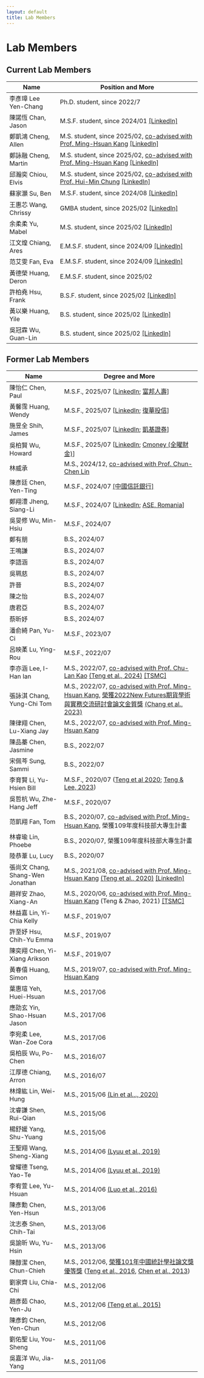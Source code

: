 ```yaml
---
layout: default
title: Lab Members
---
```



# Lab Members


## Current Lab Members



| Name | Position and More |
|----|-----------|
|李彥璋 Lee Yen-Chang| Ph.D. student, since 2022/7 |
| 陳諾恆 Chan, Jason|M.S.F. student, since 2024/01 [[LinkedIn]](https://www.linkedin.com/in/%E8%AB%BE%E6%81%86-%E9%99%B3-83965a326/) |
| 鄭凱鴻 Cheng, Allen | M.S. student, since 2025/02, [co-advised with Prof. Ming-Hsuan Kang](https://www.math.nycu.edu.tw/faculty/faculty_content.php?S_ID=82&SC_ID=1) [[LinkedIn]](https://www.linkedin.com/in/kaihong-zheng-66a105355/)|
| 鄭詠融 Cheng, Martin | M.S. student, since 2025/02, [co-advised with Prof. Ming-Hsuan Kang](https://www.math.nycu.edu.tw/faculty/faculty_content.php?S_ID=82&SC_ID=1) [[LinkedIn]](https://www.linkedin.com/in/yung-jung-cheng-8242a913a/) |
| 邱瀚奕 Chiou, Elvis | M.S. student, since 2025/02, [co-advised with Prof. Hui-Min Chung](https://imf.nycu.edu.tw/imf/ch/app/artwebsite/view?module=artwebsite&id=20406&serno=12bdf62b-e769-4e7f-8154-72a2c13b1a87) [[LinkedIn]](https://pse.is/78kyba) |
| 蘇家灝 Su, Ben | M.S.F. student, since 2024/08 [[LinkedIn]](https://www.linkedin.com/in/ben--soo/)|
| 王惠芯 Wang, Chrissy | GMBA student, since 2025/02 [[LinkedIn]](https://www.linkedin.com/in/chrissywangxiv/) |
| 余柔柔 Yu, Mabel | M.S. student, since 2025/02 [[LinkedIn]](https://www.linkedin.com/in/mabelrryu/) |
| 江文煌 Chiang, Ares | E.M.S.F. student, since 2024/09 [[LinkedIn]](https://www.linkedin.com/in/ares-jiang-2a3816354/) |
| 范艾雯 Fan, Eva | E.M.S.F. student, since 2024/09 [[LinkedIn]](https://www.linkedin.com/in/%E8%89%BE%E9%9B%AF-%E8%8C%83-b87380289/) |
| 黃德榮 Huang, Deron | E.M.S.F. student, since 2025/02  |
| 許柏堯 Hsu, Frank | B.S.F. student, since 2025/02 [[LinkedIn]](https://www.linkedin.com/in/pyhsu-%E8%A8%B1-405a73327/) |
| 黃以樂 Huang, Yile | B.S. student, since 2025/02 [[LinkedIn]](https://www.linkedin.com/in/%E4%BB%A5%E6%A8%82-%E9%BB%83-780a01355/) |
| 吳冠霖 Wu, Guan-Lin | B.S. student, since 2025/02 [[LinkedIn]](https://www.linkedin.com/in/%E5%86%A0%E9%9C%96-%E5%90%B3-ab3760346/) |


## Former Lab Members

| Name | Degree and More   |
|----|-----------|
| 陳怡仁 Chen, Paul |M.S.F., 2025/07 [[LinkedIn](https://www.linkedin.com/public-profile/settings?trk=d_flagship3_profile_self_view_public_profile); [富邦人壽](https://www.fubon.com/life/)]|
| 黃馨霈 Huang, Wendy | M.S.F., 2025/07 [[LinkedIn](https://www.linkedin.com/in/%E9%A6%A8%E9%9C%88-%E9%BB%83-11b46426b/); [復華投信](https://www.fhtrust.com.tw)]|
| 施昱全 Shih, James | M.S.F., 2025/07 [[LinkedIn](http://linkedin.com/in/昱全-施-735a5620b); [凱基證券](https://www.kgi.com.tw/zh-tw/)] |
| 吳柏賢 Wu, Howard | M.S.F., 2025/07 [[LinkedIn](https://www.linkedin.com/in/%E6%9F%8F%E8%B3%A2-%E5%90%B3-b1298a325/); [Cmoney (全曜財金)](https://www.cmoney.com.tw)] |
| 林威承 |M.S., 2024/12, [co-advised with Prof. Chun-Chen Lin](https://cclin321.iem.nycu.edu.tw/林春成)|
| 陳彥廷 Chen, Yen-Ting |M.S.F., 2024/07 [[中國信託銀行]](https://www.ctbcbank.com/twrbo/zh_tw/index.html) |
| 鄭翔澧 Jheng, Siang-Li | M.S.F., 2024/07 [[LinkedIn](https://www.linkedin.com/in/siang-li-jheng-bb3103334/); [ASE, Romania](https://www.google.com/search?client=safari&rls=en&q=institute+of+digital+assets&ie=UTF-8&oe=UTF-8)]| 
| 吳旻修 Wu, Min-Hsiu | M.S.F., 2024/07 | 
| 鄭有朋 |B.S., 2024/07   | 
| 王鳴謙 | B.S., 2024/07  | 
| 李語涵 | B.S., 2024/07  | 
| 吳珮慈 | B.S., 2024/07  | 
| 許晉 | B.S., 2024/07  |  
| 陳之怡 | B.S., 2024/07  |  
| 唐君亞 | B.S., 2024/07  |
| 蔡昕妤  | B.S., 2024/07  |
| 潘俞綺 Pan, Yu-Ci | M.S.F., 2023/07 |
| 呂映葇 Lu, Ying-Rou | M.S.F., 2022/07 |
| 李亦涵 Lee, I-Han Ian | M.S., 2022/07, [co-advised with Prof. Chu-Lan Kao](https://stat.nycu.edu.tw/zh_tw/members/teacher/高竹嵐-16291129) [(Teng et al., 2024)](https://doi.org/10.1016/j.irfa.2023.103005) [[TSMC]](https://www.tsmc.com/english)  |
| 張詠淇 Chang, Yung-Chi Tom | M.S., 2022/07, [co-advised with Prof. Ming-Hsuan Kang](https://www.math.nycu.edu.tw/faculty/faculty_content.php?S_ID=82&SC_ID=1), [榮獲2022New Futures期貨學術與實務交流研討會論文金質獎](https://www.ctee.com.tw/news/20221205700620-431210) [(Chang et al., 2023)](https://www.taifex.com.tw/cht/10/journalView)|
| 陳律翔 Chen, Lu-Xiang Jay| M.S., 2022/07, [co-advised with Prof. Ming-Hsuan Kang](https://www.math.nycu.edu.tw/faculty/faculty_content.php?S_ID=82&SC_ID=1)|
| 陳品蓁 Chen, Jasmine | B.S., 2022/07  |  
| 宋佩芩 Sung, Sammi | B.S., 2022/07  |  
| 李育賢 Li, Yu-Hsien Bill | M.S.F., 2020/07 ([Teng et al 2020](https://ieeexplore.ieee.org/document/9302638); [Teng & Lee, 2023](https://link.springer.com/article/10.1007/s42521-023-00076-y))| 
| 吳哲杭 Wu, Zhe-Hang Jeff | M.S.F., 2020/07 |
| 范凱翔 Fan, Tom| B.S., 2020/07, [co-advised with Prof. Ming-Hsuan Kang](https://www.math.nycu.edu.tw/faculty/faculty_content.php?S_ID=82&SC_ID=1), 榮獲109年度科技部大專生計畫|
| 林睿瑜 Lin, Phoebe| B.S., 2020/07, 榮獲109年度科技部大專生計畫 |
| 陸恭葦 Lu, Lucy| B.S., 2020/07  |
| 張尚文 Chang, Shang-Wen Jonathan | M.S., 2021/08, [co-advised with Prof. Ming-Hsuan Kang](https://www.math.nycu.edu.tw/faculty/faculty_content.php?S_ID=82&SC_ID=1) [(Teng et al., 2020)](https://ieeexplore.ieee.org/document/9302638) [[LinkedIn]](https://www.linkedin.com/in/jonathan-sw-chang/)|
| 趙祥安 Zhao, Xiang-An | M.S., 2020/06, [co-advised with Prof. Ming-Hsuan Kang](https://www.math.nycu.edu.tw/faculty/faculty_content.php?S_ID=82&SC_ID=1) (Teng & Zhao, 2021) [[TSMC]](https://www.tsmc.com/english)|
| 林益嘉 Lin, Yi-Chia Kelly | M.S.F., 2019/07 |
| 許至妤 Hsu, Chih-Yu Emma | M.S.F., 2019/07 |
| 陳奕翔 Chen, Yi-Xiang Arikson | M.S.F., 2019/07 |
| 黃春僖 Huang, Simon | M.S., 2019/07, [co-advised with Prof. Ming-Hsuan Kang](https://www.math.nycu.edu.tw/faculty/faculty_content.php?S_ID=82&SC_ID=1)|
| 葉惠瑄 Yeh, Huei-Hsuan | M.S., 2017/06 |
| 應劭玄 Yin, Shao-Hsuan Jason | M.S., 2017/06 | 
| 李宛柔 Lee, Wan-Zoe Cora | M.S., 2017/06 | 
| 吳柏辰 Wu, Po-Chen | M.S., 2016/07 | 
| 江厚德 Chiang, Arron | M.S., 2016/07 | 
| 林煒紘 Lin, Wei-Hung | M.S., 2015/06 [(Lin et al.,., 2020)](https://www.worldscientific.com/doi/10.1142/9789811202391_0014?srsltid=AfmBOooTBeDsa58dLYFQDZZzKg8G18rsPELiQ1LpArEyfmfFefInMG4K) | 
| 沈睿謙 Shen, Rui-Qian | M.S., 2015/06 | 
| 楊舒媛 Yang, Shu-Yuang | M.S., 2015/06 | 
| 王聖翔 Wang, Sheng-Xiang | M.S., 2014/06 [(Lyuu et al., 2019)](https://www.tandfonline.com/doi/full/10.1080/14697688.2018.1562196) | 
| 曾耀德 Tseng, Yao-Te | M.S., 2014/06 [(Lyuu et al., 2019)](https://www.tandfonline.com/doi/full/10.1080/14697688.2018.1562196) | 
| 李宥萱 Lee, Yu-Hsuan | M.S., 2014/06 [(Luo et al., 2016)](https://www.degruyterbrill.com/document/doi/10.1515/apjri-2015-0011/html)  |
| 陳彥勳 Chen, Yen-Hsun | M.S., 2013/06 | 
| 沈志泰 Shen, Chih-Tai | M.S., 2013/06 | 
| 吳諭昕 Wu, Yu-Hsin | M.S., 2013/06 | 
| 陳醇潔 Chen, Chun-Chieh | M.S., 2012/06, [榮獲101年中國統計學社論文獎優等獎](https://www.stat.org.tw/data/operation/歷屆論文獎得獎名單1121207.pdf) ([Teng et al., 2016](https://www.tandfonline.com/doi/full/10.1080/14697688.2015.1136077), [Chen et al., 2013](https://www.airitilibrary.com/Article/Detail/05296528-201309-201309020004-201309020004-253-273))| |
| 劉家齊 Liu, Chia-Chi | M.S., 2012/06 | |
| 趙彥茹 Chao, Yen-Ju | M.S., 2012/06 [(Teng et al., 2015)](https://www.tandfonline.com/doi/abs/10.1080/02664763.2014.995609) | |
| 陳彥鈞 Chen, Yen-Chun | M.S., 2012/06 | |
| 劉佑聖 Liu, You-Sheng | M.S., 2011/06 | |
| 吳嘉洋 Wu, Jia-Yang | M.S., 2011/06 | |
